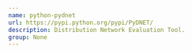 ```yaml
---
name: python-pydnet
url: https://pypi.python.org/pypi/PyDNET/
description: Distribution Network Evaluation Tool.
group: None
---
```


